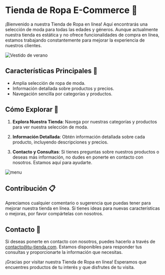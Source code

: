 # Tienda de Ropa E-Commerce 🥼

¡Bienvenido a nuestra Tienda de Ropa en línea! Aquí encontrarás una selección de moda para todas las edades y géneros. Aunque actualmente nuestra tienda es estática y no ofrece funcionalidades de compra en línea, estamos trabajando constantemente para mejorar la experiencia de nuestros clientes.

![Vestido de verano](https://i.imgur.com/M4JsW3G.jpg)


## Características Principales 🛒

- Amplia selección de ropa de moda.
- Información detallada sobre productos y precios.
- Navegación sencilla por categorías y productos.

## Cómo Explorar 👟

1. **Explora Nuestra Tienda**: Navega por nuestras categorías y productos para ver nuestra selección de moda.

2. **Información Detallada**: Obtén información detallada sobre cada producto, incluyendo descripciones y precios.

3. **Contacto y Consultas**: Si tienes preguntas sobre nuestros productos o deseas más información, no dudes en ponerte en contacto con nosotros. Estamos aquí para ayudarte.

![menu](https://i.imgur.com/X7cYLdf.jpg)

## Contribución 📋

Apreciamos cualquier comentario o sugerencia que puedas tener para mejorar nuestra tienda en línea. Si tienes ideas para nuevas características o mejoras, por favor compártelas con nosotros.

## Contacto 📩

Si deseas ponerte en contacto con nosotros, puedes hacerlo a través de [contacto@tu-tienda.com](mailto:contacto@tu-tienda.com). Estamos disponibles para responder tus consultas y proporcionarte la información que necesitas.

¡Gracias por visitar nuestra Tienda de Ropa en línea! Esperamos que encuentres productos de tu interés y que disfrutes de tu visita.

